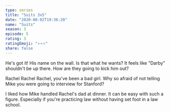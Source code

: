 ```yaml
---
type: series
title: "Suits 3x5"
date: "2020-08-02T19:36:20"
name: "Suits"
season: 3
episode: 5
rating: 3
ratingEmoji: "⭐️⭐️⭐️"
share: false
---
```


He's got it! His name on the wall. Is that what he wants? It feels like "Darby" shouldn't be up there. How are they going to kick him out?

Rachel Rachel Rachel, you've been a bad girl. Why so afraid of not telling Mike you were going to interview for Stanford?

I liked how Mike handled Rachel's dad at dinner. It can be easy with such a figure. Especially if you're practicing law without having set foot in a law school.
